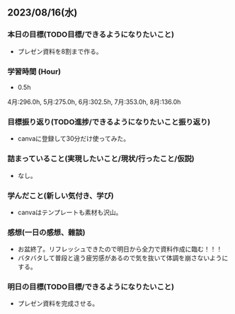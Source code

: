 ## 2023/08/16(水)

### 本日の目標(TODO目標/できるようになりたいこと)

- プレゼン資料を8割まで作る。

### 学習時間 (Hour)

- 0.5h

4月:296.0h, 5月:275.0h, 6月:302.5h, 7月:353.0h, 8月:136.0h

### 目標振り返り(TODO進捗/できるようになりたいこと振り返り)

- canvaに登録して30分だけ使ってみた。

### 詰まっていること(実現したいこと/現状/行ったこと/仮説)

- なし。

### 学んだこと(新しい気付き、学び)

- canvaはテンプレートも素材も沢山。

### 感想(一日の感想、雜談)

- お盆終了。リフレッシュできたので明日から全力で資料作成に臨む！！！
- バタバタして普段と違う疲労感があるので気を抜いて体調を崩さないようにする。

### 明日の目標(TODO目標/できるようになりたいこと)

- プレゼン資料を完成させる。
